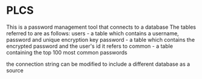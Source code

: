 # PLCS
This is a password management tool that connects to a database
The tables referred to are as follows:
users - a table which contains a username, password and unique encryption key
password - a table which contains the encrypted password and the user's id it refers to
common - a table containing the top 100 most common passwords

the connection string can be modified to include a different database as a source
